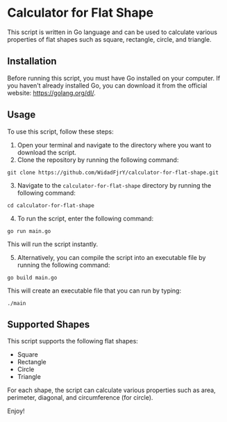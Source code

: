 # Calculator for Flat Shape

This script is written in Go language and can be used to calculate various properties of flat shapes such as square, rectangle, circle, and triangle.

## Installation
Before running this script, you must have Go installed on your computer. If you haven't already installed Go, you can download it from the official website: https://golang.org/dl/.

## Usage
To use this script, follow these steps:

1. Open your terminal and navigate to the directory where you want to download the script.
2. Clone the repository by running the following command:

`git clone https://github.com/WidadFjrY/calculator-for-flat-shape.git`


3. Navigate to the `calculator-for-flat-shape` directory by running the following command:

`cd calculator-for-flat-shape`

4. To run the script, enter the following command:

`go run main.go`

This will run the script instantly.

5. Alternatively, you can compile the script into an executable file by running the following command:

`go build main.go`

This will create an executable file that you can run by typing:

`./main`

## Supported Shapes
This script supports the following flat shapes:

- Square
- Rectangle
- Circle
- Triangle

For each shape, the script can calculate various properties such as area, perimeter, diagonal, and circumference (for circle).

Enjoy!
